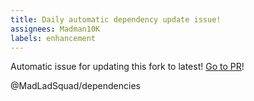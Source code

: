 ```yaml
---
title: Daily automatic dependency update issue!
assignees: Madman10K
labels: enhancement
---
```

Automatic issue for updating this fork to latest! [Go to PR](https://github.com/MadLadSquad/imgui/compare/docking...ocornut:imgui:docking)!

@MadLadSquad/dependencies 
